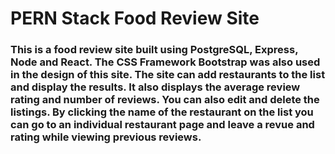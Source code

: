 # PERN Stack Food Review Site
### This is a food review site built using PostgreSQL, Express, Node and React. The CSS Framework Bootstrap was also used in the design of this site. The site can add restaurants to the list and display the results. It also displays the average review rating and number of reviews. You can also edit and delete the listings. By clicking the name of the restaurant on the list you can go to an individual restaurant page and leave a revue and rating while viewing previous reviews. 
